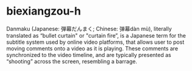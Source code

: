 # biexiangzou-h
Danmaku (Japanese: 弾幕だんまく; Chinese: 弹幕dàn mù), literally translated as “bullet curtain" or "curtain fire”, is a Japanese term for the subtitle system used by online video platforms, that allows user to post moving comments onto a video as it is playing. These comments are synchronized to the video timeline, and are typically presented as “shooting” across the screen, resembling a barrage.
